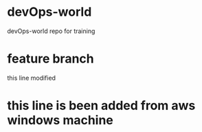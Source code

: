 # devOps-world
devOps-world repo for training
# feature branch
this line modified
# this line is been added from aws windows machine
